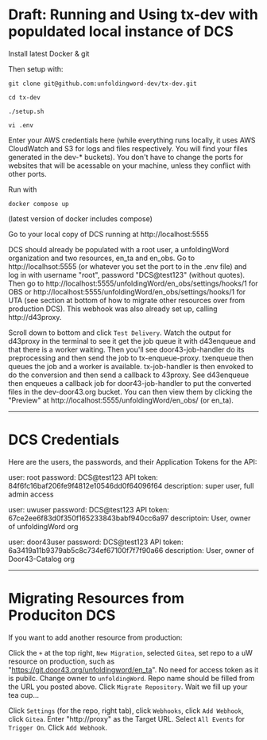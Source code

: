 # Draft: Running and Using tx-dev with populdated local instance of DCS

Install latest Docker & git

Then setup with:

```
git clone git@github.com:unfoldingword-dev/tx-dev.git

cd tx-dev

./setup.sh

vi .env
```

Enter your AWS credentials here (while everything runs locally, it uses AWS CloudWatch and S3 for logs and files respectively. You will find your files generated in the dev-* buckets). You don't have to change the ports for websites that will be acessable on your machine, unless they conflict with other ports.

Run with

```
docker compose up
```
(latest version of docker includes compose)

Go to your local copy of DCS running at http://localhost:5555

DCS should already be populated with a root user, a unfoldingWord organization and two resources, en_ta and en_obs. Go to http://localhsot:5555 (or whatever you set the port to in the .env file) and log in with username "root", password "DCS@test123" (without quotes). Then go to http://localhost:5555/unfoldingWord/en_obs/settings/hooks/1 for OBS or http://localhost:5555/unfoldingWord/en_obs/settings/hooks/1 for UTA (see section at bottom of how to migrate other resources over from production DCS). This webhook was also already set up, calling http://d43proxy.

Scroll down to bottom and click `Test Delivery`. Watch the output for d43proxy in the terminal to see it get the job queue it with d43enqueue and that there is a worker waiting. Then you'll see door43-job-handler do its preprocessing and then send the job to tx-enqueue-proxy. txenqueue then queues the job and a worker is available. tx-job-handler is then envoked to do the conversion and then send a callback to 43proxy. See d43enqueue then enqueues a callback job for door43-job-handler to put the converted files in the dev-door43.org bucket. You can then view them by clicking the "Preview" at http://localhost:5555/unfoldingWord/en_obs/ (or en_ta).

---

# DCS Credentials

Here are the users, the passwords, and their Application Tokens for the API:

user: root
password: DCS@test123
API token: 84f6fc16baf206fe9f4812e10546dd0f64096f64
description: super user, full admin access

user: uwuser
password: DCS@test123
API token: 67ce2ee6f83d0f350f165233843babf940cc6a97
descriptoin: User, owner of unfoldingWord org

user: door43user
password: DCS@test123
API token: 6a3419a11b9379ab5c8c734ef67100f7f7f90a66
description: User, owner of Door43-Catalog org

----

# Migrating Resources from Produciton DCS

If you want to add another resource from production:

Click the `+` at the top right, `New Migration`, selected `Gitea`, set repo to a uW resource on production, such as "https://git.door43.org/unfoldingword/en_ta". No need for access token as it is pubilc. Change owner to `unfoldingWord`. Repo name should be filled from the URL you posted above. Click `Migrate Repository`. Wait we fill up your tea cup...

Click `Settings` (for the repo, right tab), click `Webhooks`, click `Add Webhook`, click `Gitea`. Enter "http://proxy" as the Target URL. Select `All Events` for `Trigger On`. Click `Add Webhook`.


